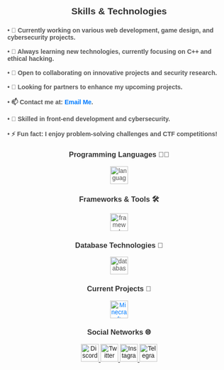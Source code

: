 ###

<h2 align="center" style="font-family: Arial, sans-serif; color: #333;">Skills & Technologies</h2>

###

<div style="font-family: Arial, sans-serif; color: #555;">
  <h4 align="left">• 🔭 Currently working on various web development, game design, and cybersecurity projects.<br><br>
  • 🌱 Always learning new technologies, currently focusing on C++ and ethical hacking.<br><br>
  • 👯 Open to collaborating on innovative projects and security research.<br><br>
  • 🤝 Looking for partners to enhance my upcoming projects.<br><br>
  • 📫 Contact me at: <a href="mailto:xffdev1337@gmail.com" style="color: #007bff; text-decoration: none;">Email Me</a>.<br><br>
  • 📄 Skilled in front-end development and cybersecurity.<br><br>
  • ⚡ Fun fact: I enjoy problem-solving challenges and CTF competitions!</h4>
</div>

<div align="center" style="font-family: Arial, sans-serif; color: #555;">

  <h3 style="color: #333;">Programming Languages 👨‍💻</h3>
  
  <div>
    <img src="https://skillicons.dev/icons?i=html,css,js,python,cpp,c,rust,php,java,cs,go" height="40" alt="languages logos" />
  </div>

  <h3 style="color: #333;">Frameworks & Tools 🛠️</h3>

  <div>
    <img src="https://skillicons.dev/icons?i=react,git,docker,bootstrap,tailwind,sass,next,django,nodejs,typescript" height="40" alt="frameworks and tools logos" />
  </div>

  <h3 style="color: #333;">Database Technologies 💾</h3>

  <div>
    <img src="https://skillicons.dev/icons?i=mongodb,mysql" height="40" alt="database logos" />
  </div>

  <h3 style="color: #333;">Current Projects 🚀</h3>
  
  <div>
    <a href="https://github.com/ryuji4real/minecraft-website" style="color: #007bff; text-decoration: none;">
      <img src="https://github.com/ryuji4real/ryuji4real/blob/main/assets/images/network/Minecraft.png" height="40" alt="Minecraft" />
    </a><br>
  </div>

  <h3 style="color: #333;">Social Networks 🌐</h3>
  
  <div>
    <a href="https://discordlookup.com/user/248852859687403520">
      <img src="https://github.com/ryuji4real/ryuji4real/blob/main/assets/images/network/Discord.png" height="40" alt="Discord" />
    </a>
    <a href="https://twitter.com/belikeryuji">
      <img src="https://github.com/ryuji4real/ryuji4real/blob/main/assets/images/network/Twitter.png" height="40" alt="Twitter" />
    </a>
        <a href="https://www.instagram.com/swatteur/">
      <img src="https://github.com/ryuji4real/ryuji4real/blob/main/assets/images/network/Instagram.png" height="40" alt="Instagram" />
    </a>
    <a href="https://github.com/ryuji4real">
      <img src="https://github.com/ryuji4real/ryuji4real/blob/main/assets/images/network/Telegram.png" height="40" alt="Telegram" />
    </a>
  </div>

</div>
